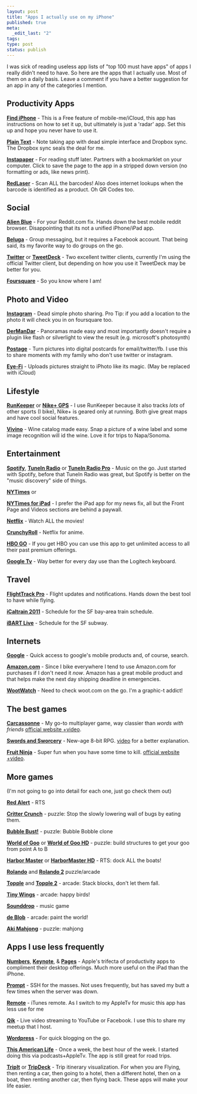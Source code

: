 ```yaml
---
layout: post
title: "Apps I actually use on my iPhone"
published: true
meta:
  _edit_last: "2"
tags:
type: post
status: publish
---
```

I was sick of reading useless app lists of "top 100 must have apps" of apps I really didn't need to have. So here are the apps that I actually use. Most of them on a daily basis. Leave a comment if you have a better suggestion for an app in any of the categories I mention.


## Productivity Apps

**[Find iPhone](http://itunes.apple.com/us/app/find-my-iphone/id376101648?mt=8&uo=4&partnerId=30&siteID=A78DAlWI4Vw)** - This is a Free feature of mobile-me/iCloud, this app has instructions on how to set it up, but ultimately is just a 'radar' app. Set this up and hope you never have to use it.

**[Plain Text](http://itunes.apple.com/us/app/plaintext-dropbox-text-editing/id391254385?mt=8&uo=4&partnerId=30&siteID=A78DAlWI4Vw)** - Note taking app with dead simple interface and Dropbox sync. The Dropbox sync seals the deal for me.

**[Instapaper](http://itunes.apple.com/us/app/instapaper/id288545208?mt=8&uo=4&partnerId=30&siteID=A78DAlWI4Vw)** - For reading stuff later. Partners with a bookmarklet on your computer. Click to save the page to the app in a stripped down version (no formatting or ads, like news print).

**[RedLaser](http://itunes.apple.com/us/app/redlaser-barcode-scanner-qr/id312720263?mt=8&uo=4&partnerId=30&siteID=A78DAlWI4Vw)** - Scan ALL the barcodes! Also does internet lookups when the barcode is identified as a product. Oh QR Codes too.


## Social

**[Alien Blue](http://itunes.apple.com/us/app/alien-blue-reddit-client-unofficial/id370144106?mt=8&uo=4&partnerId=30&siteID=A78DAlWI4Vw)** - For your Reddit.com fix. Hands down the best mobile reddit browser. Disappointing that its not a unified iPhone/iPad app.

**[Beluga](http://itunes.apple.com/us/app/beluga/id396989400?mt=8&uo=4&partnerId=30&siteID=A78DAlWI4Vw)** - Group messaging, but it requires a Facebook account. That being said, its my favorite way to do  groups on the go.

**[Twitter](http://itunes.apple.com/us/app/twitter/id333903271?mt=8&uo=4&partnerId=30&siteID=A78DAlWI4Vw)** or **[TweetDeck](http://itunes.apple.com/us/app/tweetdeck/id429654148?mt=8&uo=4&partnerId=30&siteID=A78DAlWI4Vw)** - Two excellent twitter clients, currently I'm using the official Twitter client, but depending on how you use it TweetDeck may be better for you.

**[Foursquare](http://itunes.apple.com/us/app/foursquare/id306934924?mt=8&uo=4&partnerId=30&siteID=A78DAlWI4Vw)** - So you know where I am!

## Photo and Video


**[Instagram](http://itunes.apple.com/us/app/instagram/id389801252?mt=8&uo=4&partnerId=30&siteID=A78DAlWI4Vw)** - Dead simple photo sharing. Pro Tip: if you add a location to the photo it will check you in on foursquare too.

**[DerManDar](http://itunes.apple.com/us/app/dermandar/id441183050?mt=8&uo=4&partnerId=30&siteID=A78DAlWI4Vw)** - Panoramas made easy and most importantly doesn't require a plugin like flash or silverlight to view the result (e.g. microsoft's photosynth)

**[Postage](http://itunes.apple.com/us/app/postage-postcards/id312231322?mt=8&uo=4&partnerId=30&siteID=A78DAlWI4Vw)** - Turn pictures into digital postcards for email/twitter/fb. I use this to share moments with my family who don't use twitter or instagram.

**[Eye-Fi](http://itunes.apple.com/us/app/eye-fi/id306011124?mt=8&uo=4&partnerId=30&siteID=A78DAlWI4Vw)** - Uploads pictures straight to iPhoto like its magic. (May be replaced with iCloud)


## Lifestyle

**[RunKeeper](http://itunes.apple.com/us/app/runkeeper/id300235330?mt=8&uo=4&partnerId=30&siteID=A78DAlWI4Vw)** or **[Nike+ GPS](http://itunes.apple.com/us/app/nike-gps/id387771637?mt=8&uo=4&partnerId=30&siteID=A78DAlWI4Vw)** - I use RunKeeper because it also tracks _lots_ of other sports (I bike), Nike+ is geared only at running. Both give great maps and have cool social features.

**[Vivino](http://itunes.apple.com/us/app/vivino/id414461255?mt=8&uo=4&partnerId=30&siteID=A78DAlWI4Vw)** - Wine catalog made easy. Snap a picture of a wine label and some image recognition will id the wine. Love it for trips to Napa/Sonoma.


## Entertainment

**[Spotify](http://itunes.apple.com/us/app/spotify/id324684580?mt=8&uo=4&partnerId=30&siteID=A78DAlWI4Vw)**, **[TuneIn Radio](http://itunes.apple.com/us/app/tunein-radio/id418987775?mt=8&uo=4&partnerId=30&siteID=A78DAlWI4Vw)** or **[TuneIn Radio Pro](http://itunes.apple.com/us/app/tunein-radio-pro/id319295332?mt=8&uo=4&partnerId=30&siteID=A78DAlWI4Vw)** - Music on the go. Just started with Spotify, before that TuneIn Radio was great, but Spotify is better on the "music discovery" side of things.

**[NYTimes](http://itunes.apple.com/us/app/nytimes/id284862083?mt=8&uo=4&partnerId=30&siteID=A78DAlWI4Vw)** or

**[NYTimes for iPad](http://itunes.apple.com/us/app/nytimes-for-ipad/id357066198?mt=8&uo=4&partnerId=30&siteID=A78DAlWI4Vw)** - I prefer the iPad app for my news fix, all but the Front Page and Videos sections are behind a paywall.

**[Netflix](http://itunes.apple.com/us/app/netflix/id363590051?mt=8&uo=4&partnerId=30&siteID=A78DAlWI4Vw)** - Watch ALL the movies!

**[CrunchyRoll](http://itunes.apple.com/us/app/crunchyroll-watch-anime-drama/id329913454?mt=8&uo=4&partnerId=30&siteID=A78DAlWI4Vw)** - Netflix for anime.

**[HBO GO](http://itunes.apple.com/us/app/hbo-go/id429775439?mt=8&uo=4&partnerId=30&siteID=A78DAlWI4Vw)** - If you get HBO you can use this app to get unlimited access to all their past premium offerings.

**[Google Tv](http://itunes.apple.com/us/app/google-tv-remote/id422137859?mt=8&uo=4&partnerId=30&siteID=A78DAlWI4Vw)** - Way better for every day use than the Logitech keyboard.


## Travel

**[FlightTrack Pro](http://itunes.apple.com/us/app/id302325893?mt=8&uo=4&partnerId=30&siteID=A78DAlWI4Vw)** - Flight updates and notifications. Hands down the best tool to have while flying.

**[iCaltrain 2011](http://itunes.apple.com/us/app/icaltrain-caltrain-2011/id292281611?mt=8&uo=4&partnerId=30&siteID=A78DAlWI4Vw)** - Schedule for the SF bay-area train schedule.

**[iBART Live](http://itunes.apple.com/us/app/ibart-free/id288656960?mt=8&uo=4&partnerId=30&siteID=A78DAlWI4Vw)** - Schedule for the SF subway.


## Internets

**[Google](http://itunes.apple.com/us/app/google-search/id284815942?mt=8&uo=4&partnerId=30&siteID=A78DAlWI4Vw)** - Quick access to google's mobile products and, of course, search.

**[Amazon.com](http://itunes.apple.com/us/app/amazon-mobile/id297606951?mt=8&uo=4&partnerId=30&siteID=A78DAlWI4Vw)** - Since I bike everywhere I tend to use Amazon.com for purchases if I don't need it _now_. Amazon has a great mobile product and that helps make the next day shipping deadline in emergencies.

**[WootWatch](http://itunes.apple.com/us/app/wootwatch/id288946910?mt=8&uo=4&partnerId=30&siteID=A78DAlWI4Vw)** - Need to check woot.com on the go. I'm a graphic-t addict!


## The best games

**[Carcassonne](http://itunes.apple.com/us/app/carcassonne/id375295479?mt=8&uo=4&partnerId=30&siteID=A78DAlWI4Vw)** - My go-to multiplayer game, way classier than _words with friends_ [official website +video](http://carcassonneapp.com/).

**[Swords and Sworcery](http://itunes.apple.com/us/app/superbrothers-sword-sworcery/id424912055?mt=8&uo=4&partnerId=30&siteID=A78DAlWI4Vw)** - New-age 8-bit RPG. [video](http://vimeo.com/10066962) for a better explanation.

**[Fruit Ninja](http://itunes.apple.com/us/app/fruit-ninja/id362949845?mt=8&uo=4&partnerId=30&siteID=A78DAlWI4Vw)** - Super fun when you have some time to kill. [official website +video](http://www.fruitninja.com/).


## More games

(I'm not going to go into detail for each one, just go check them out)

**[Red Alert](http://itunes.apple.com/us/app/command-conquer-red-alert/id333225329?mt=8&uo=4&partnerId=30&siteID=A78DAlWI4Vw)** - RTS

**[Critter Crunch](http://itunes.apple.com/us/app/critter-crunch/id296708255?mt=8&uo=4&partnerId=30&siteID=A78DAlWI4Vw)** - puzzle: Stop the slowly lowering wall of bugs by eating them.

**[Bubble Bust!](http://itunes.apple.com/us/app/bubble-bust!/id407998895?mt=8&uo=4&partnerId=30&siteID=A78DAlWI4Vw)** - puzzle: Bubble Bobble clone

**[World of Goo](http://itunes.apple.com/us/app/world-of-goo/id415997203?mt=8&uo=4&partnerId=30&siteID=A78DAlWI4Vw)** or **[World of Goo HD](http://itunes.apple.com/us/app/world-of-goo-hd/id401301276?mt=8&uo=4&partnerId=30&siteID=A78DAlWI4Vw)** - puzzle: build structures to get your goo from point A to B

**[Harbor Master](http://itunes.apple.com/us/app/harbor-master/id313014213?mt=8&uo=4&partnerId=30&siteID=A78DAlWI4Vw)** or **[HarborMaster HD](http://itunes.apple.com/us/app/harbor-master-hd/id363658120?mt=8&uo=4&partnerId=30&siteID=A78DAlWI4Vw)** - RTS: dock ALL the boats!

**[Rolando](http://itunes.apple.com/us/app/rolando/id299461156?mt=8&uo=4&partnerId=30&siteID=A78DAlWI4Vw)** and **[Rolando 2](http://itunes.apple.com/us/app/rolando-2-quest-for-golden/id321084051?mt=8&uo=4&partnerId=30&siteID=A78DAlWI4Vw)** puzzle/arcade

**[Topple](http://itunes.apple.com/us/app/topple/id293620666?mt=8&uo=4&partnerId=30&siteID=A78DAlWI4Vw)** and **[Topple 2](http://itunes.apple.com/us/app/topple-2/id307196801?mt=8&uo=4&partnerId=30&siteID=A78DAlWI4Vw)** - arcade: Stack blocks, don't let them fall.

**[Tiny Wings](http://itunes.apple.com/us/app/tiny-wings/id417817520?mt=8&uo=4&partnerId=30&siteID=A78DAlWI4Vw)** - arcade: happy birds!

**[Sounddrop](http://itunes.apple.com/us/app/soundrop/id364871590?mt=8&uo=4&partnerId=30&siteID=A78DAlWI4Vw)** - music game

**[de Blob](http://itunes.apple.com/us/app/de-blob/id285126469?mt=8&uo=4&partnerId=30&siteID=A78DAlWI4Vw)** - arcade: paint the world!

**[Aki Mahjong](http://itunes.apple.com/us/app/aki-mahjong/id284539927?mt=8&uo=4&partnerId=30&siteID=A78DAlWI4Vw)** - puzzle: mahjong


## Apps I use less frequently

**[Numbers](http://itunes.apple.com/us/app/numbers/id361304891?mt=8&uo=4&partnerId=30&siteID=A78DAlWI4Vw)**, **[Keynote](http://itunes.apple.com/us/app/keynote/id361285480?mt=8&uo=4&partnerId=30&siteID=A78DAlWI4Vw)**, & **[Pages](http://itunes.apple.com/us/app/pages/id361309726?mt=8&uo=4&partnerId=30&siteID=A78DAlWI4Vw)** - Apple's trifecta of productivity apps to compliment their desktop offerings. Much more useful on the iPad than the iPhone.

**[Prompt](http://itunes.apple.com/us/app/prompt/id421507115?mt=8&uo=4&partnerId=30&siteID=A78DAlWI4Vw)** - SSH for the masses. Not uses frequently, but has saved my butt a few times when the server was down.

**[Remote](http://itunes.apple.com/us/app/remote/id284417350?mt=8&uo=4&partnerId=30&siteID=A78DAlWI4Vw)** - iTunes remote. As I switch to my AppleTv for music this app has less use for me

**[Qik](http://itunes.apple.com/us/app/qik-video/id439715497?mt=8&uo=4&partnerId=30&siteID=A78DAlWI4Vw)** - Live video streaming to YouTube or Facebook. I use this to share my meetup that I host.

**[Wordpress](http://itunes.apple.com/us/app/wordpress/id335703880?mt=8&uo=4&partnerId=30&siteID=A78DAlWI4Vw)** - For quick blogging on the go.

**[This American Life](http://itunes.apple.com/us/app/this-american-life/id348530331?mt=8&uo=4&partnerId=30&siteID=A78DAlWI4Vw)** - Once a week, the best hour of the week. I started doing this via podcasts+AppleTv. The app is still great for road trips.

**[TripIt](http://itunes.apple.com/us/app/tripit-travel-organizer/id311035142?mt=8&uo=4&partnerId=30&siteID=A78DAlWI4Vw)** or **[TripDeck](http://itunes.apple.com/us/app/id338048730?mt=8&uo=4&partnerId=30&siteID=A78DAlWI4Vw)** - Trip itinerary visualization. For when you are Flying, then renting a car, then going to a hotel, then a different hotel, then on a boat, then renting another car, then flying back. These apps will make your life easier.
